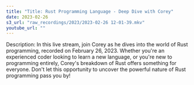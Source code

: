 ```yaml
---
title: "Title: Rust Programming Language - Deep Dive with Corey"
date: 2023-02-26
s3_url: "raw_recordings/2023/2023-02-26 12-01-39.mkv"
youtube_url: ""
---
```



Description:
In this live stream, join Corey as he dives into the world of Rust programming, recorded on February 26, 2023. Whether you're an experienced coder looking to learn a new language, or you're new to programming entirely, Corey's breakdown of Rust offers something for everyone. Don't let this opportunity to uncover the powerful nature of Rust programming pass you by!
